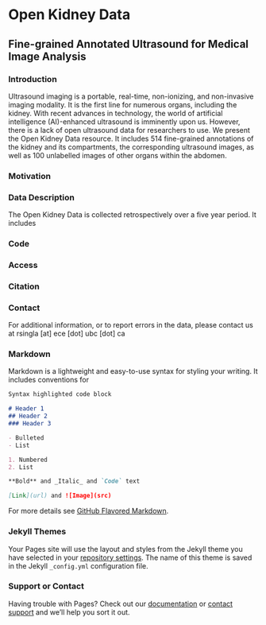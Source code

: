 # Open Kidney Data
## Fine-grained Annotated Ultrasound for Medical Image Analysis

### Introduction

Ultrasound imaging is a portable, real-time, non-ionizing, and non-invasive imaging modality. It is the first line for numerous organs, including the kidney. With recent advances in technology, the world of artificial intelligence (AI)-enhanced ultrasound is imminently upon us. However, there is a lack of open ultrasound data for researchers to use. We present the Open Kidney Data resource. It includes 514 fine-grained annotations of the kidney and its compartments, the corresponding ultrasound images, as well as 100 unlabelled images of other organs within the abdomen. 

### Motivation

### Data Description

The Open Kidney Data is collected retrospectively over a five year period. It includes 

### Code

### Access

### Citation

### Contact
For additional information, or to report errors in the data, please contact us at rsingla [at] ece [dot] ubc [dot] ca 


### Markdown

Markdown is a lightweight and easy-to-use syntax for styling your writing. It includes conventions for

```markdown
Syntax highlighted code block

# Header 1
## Header 2
### Header 3

- Bulleted
- List

1. Numbered
2. List

**Bold** and _Italic_ and `Code` text

[Link](url) and ![Image](src)
```

For more details see [GitHub Flavored Markdown](https://guides.github.com/features/mastering-markdown/).

### Jekyll Themes

Your Pages site will use the layout and styles from the Jekyll theme you have selected in your [repository settings](https://github.com/rsingla92/kidneyUS/settings/pages). The name of this theme is saved in the Jekyll `_config.yml` configuration file.

### Support or Contact

Having trouble with Pages? Check out our [documentation](https://docs.github.com/categories/github-pages-basics/) or [contact support](https://support.github.com/contact) and we’ll help you sort it out.
